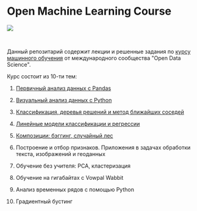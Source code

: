# Open Machine Learning Course
<p>
  <a href="https://mlcourse.ai/">
    <img src="https://mlcourse.ai/images/ods_stickers.jpg">
  </a>
</p>
<br>

Данный репозитарий содержит лекции и решенные задания по [курсу машинного обучения](https://mlcourse.ai/)
от международного сообщества "Open Data Science".

Курс состоит из 10-ти тем:

1. [Первичный анализ данных с Pandas](topic01_pandas_data_analysis)

2. [Визуальный анализ данных c Python](topic02_visual_analysis)
3. [Классификация, деревья решений и метод ближайших соседей](topic03_decision_trees_knn)
4. [Линейные модели классификации и регрессии](topic04_linear_models)
5. [Композиции: бэггинг, случайный лес](topic05_bagging_rf)
6. Построение и отбор признаков. Приложения в задачах обработки текста, изображений и геоданных
7. Обучение без учителя: PCA, кластеризация
8. Обучение на гигабайтах c Vowpal Wabbit
9. Анализ временных рядов с помощью Python
10. Градиентный бустинг
